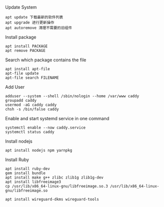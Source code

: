 Update System
```
apt update 下载最新的软件列表
apt upgrade 进行更新操作
apt autoremove 清理不需要的旧组件
```

Install package

```
apt install PACKAGE
apt remove PACKAGE
```

Search which package contains the file

```
apt install apt-file
apt-file update
apt-file search FILENAME
```

Add User

```
adduser --system --shell /sbin/nologin --home /var/www caddy
groupadd caddy
usermod -aG caddy caddy
chsh -s /bin/false caddy
```

Enable and start systemd service in one command

```
systemctl enable --now caddy.service
systemctl status caddy
```

Install nodejs
```
apt install nodejs npm yarnpkg
```

Install Ruby

```
apt install ruby-dev
gem install bundle
apt install make g++ zlibc zlib1g zlib1g-dev
apt install libfreeimage3
cp /usr/lib/x86_64-linux-gnu/libfreeimage.so.3 /usr/lib/x86_64-linux-gnu/libfreeimage.so
```
```
apt install wireguard-dkms wireguard-tools
```
